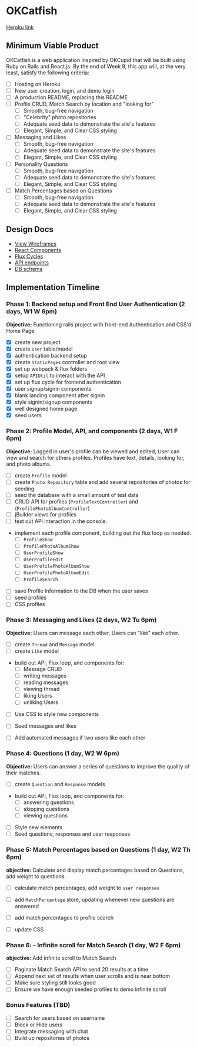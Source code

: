 # OKCatfish

[Heroku link][heroku]

[heroku]: http://www.herokuapp.com

## Minimum Viable Product

OKCatfish is a web application inspired by OKCupid that will be built using Ruby on Rails and React.js. By the end of Week 9, this app will, at the very least, satisfy the following criteria:

- [ ] Hosting on Heroku
- [ ] New user creation, login, and demo login
- [ ] A production README, replacing this README
- [ ] Profile CRUD, Match Search by location and "looking for"
  - [ ] Smooth, bug-free navigation
  - [ ] "Celebrity" photo repositories
  - [ ] Adequate seed data to demonstrate the site's features
  - [ ] Elegant, Simple, and Clear CSS styling
- [ ] Messaging and Likes
  - [ ] Smooth, bug-free navigation
  - [ ] Adequate seed data to demonstrate the site's features
  - [ ] Elegant, Simple, and Clear CSS styling
- [ ] Personality Questions
  - [ ] Smooth, bug-free navigation
  - [ ] Adequate seed data to demonstrate the site's features
  - [ ] Elegant, Simple, and Clear CSS styling
- [ ] Match Percentages based on Questions
  - [ ] Smooth, bug-free navigation
  - [ ] Adequate seed data to demonstrate the site's features
  - [ ] Elegant, Simple, and Clear CSS styling

## Design Docs
* [View Wireframes][views]
* [React Components][components]
* [Flux Cycles][flux-cycles]
* [API endpoints][api-endpoints]
* [DB schema][schema]

[views]: docs/views.md
[components]: docs/components.md
[flux-cycles]: docs/flux-cycles.md
[api-endpoints]: docs/api-endpoints.md
[schema]: docs/schema.md

## Implementation Timeline

### Phase 1: Backend setup and Front End User Authentication (2 days, W1 W 6pm)

**Objective:** Functioning rails project with front-end Authentication and CSS'd Home Page

- [x] create new project
- [x] create `User` table/model
- [x] authentication backend setup
- [x] create `StaticPages` controller and root view
- [x] set up webpack & flux folders
- [x] setup `APIUtil` to interact with the API
- [x] set up flux cycle for frontend authentication
- [x] user signup/signin components
- [x] blank landing component after signin
- [x] style signin/signup components
- [x] well designed home page
- [x] seed users

### Phase 2: Profile Model, API, and components (2 days, W1 F 6pm)

**Objective:** Logged in user's profile can be viewed and edited,
User can view and search for others profiles. Profiles have text, details, looking for, and photo albums.

- [ ] create `Profile` model
- [ ] create `Photo Repository` table and add several repositories of photos for seeding
- [ ] seed the database with a small amount of test data
- [ ] CRUD API for profiles (`ProfileTextController`) and (`ProfilePhotoAlbumController`)
- [ ] jBuilder views for profiles
- [ ] test out API interaction in the console.
- implement each profile component, building out the flux loop as needed.
  - [ ] `ProfileShow`
  - [ ] `ProfilePhotoAlbumShow`
  - [ ] `UserProfileShow`
  - [ ] `UserProfileEdit`
  - [ ] `UserProfilePhotoAlbumShow`
  - [ ] `UserProfilePhotoAlbumEdit`
  - [ ] `ProfileSearch`
- [ ] save Profile Information to the DB when the user saves
- [ ] seed profiles
- [ ] CSS profiles

### Phase 3: Messaging and Likes (2 days, W2 Tu 6pm)

**Objective:** Users can message each other, Users can "like" each other.

- [ ] create `Thread` and `Message` model
- [ ] create `Like` model
- build out API, Flux loop, and components for:
  - [ ] Message CRUD
  - [ ] writing messages
  - [ ] reading messages
  - [ ] viewing thread
  - [ ] liking Users
  - [ ] unliking Users
- [ ] Use CSS to style new components
- [ ] Seed messages and likes
- [ ] Add automated messages if two users like each other


### Phase 4: Questions (1 day, W2 W 6pm)

**Objective:** Users can answer a series of questions to improve the quality of their matches.

- [ ] create `Question` and `Response` models
- build out API, Flux loop, and components for:
  - [ ] answering questions
  - [ ] skipping questions
  - [ ] viewing questions
- [ ] Style new elements
- [ ] Seed questions, responses and user responses

### Phase 5: Match Percentages based on Questions (1 day, W2 Th 6pm)

**objective:** Calculate and display match percentages based on Questions, add weight to questions.

- [ ] calculate match percentages, add weight to `user responses`
- [ ] add `MatchPercentage` store, updating whenever new questions are answered
- [ ] add match percentages to profile search
- [ ] update CSS


### Phase 6: - Infinite scroll for Match Search (1 day, W2 F 6pm)

**objective:** Add infinite scroll to Match Search

- [ ] Paginate Match Search API to send 20 results at a time
- [ ] Append next set of results when user scrolls and is near bottom
- [ ] Make sure styling still looks good
- [ ] Ensure we have enough seeded profiles to demo infinite scroll

### Bonus Features (TBD)
- [ ] Search for users based on username
- [ ] Block or Hide users
- [ ] Integrate messaging with chat
- [ ] Build up repositories of photos

[phase-one]: docs/phases/phase1.md
[phase-two]: docs/phases/phase2.md
[phase-three]: docs/phases/phase3.md
[phase-four]: docs/phases/phase4.md
[phase-five]: docs/phases/phase5.md
[phase-six]: docs/phases/phase6.md
